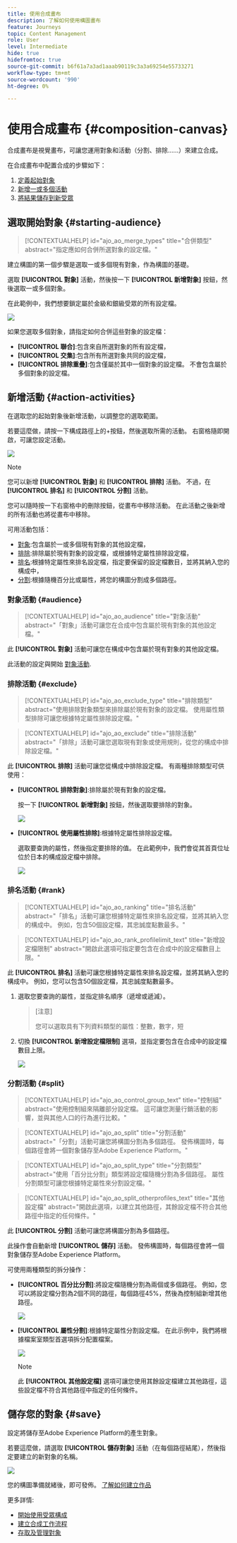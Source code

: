 ```yaml
---
title: 使用合成畫布
description: 了解如何使用構圖畫布
feature: Journeys
topic: Content Management
role: User
level: Intermediate
hide: true
hidefromtoc: true
source-git-commit: b6f61a7a3ad1aaab90119c3a3a69254e55733271
workflow-type: tm+mt
source-wordcount: '990'
ht-degree: 0%

---
```


# 使用合成畫布 {#composition-canvas}

合成畫布是視覺畫布，可讓您運用對象和活動（分割、排除……）來建立合成。

在合成畫布中配置合成的步驟如下：

1. [定義起始對象](#starting-audience)
1. [新增一或多個活動](#action-activities)
1. [將結果儲存到新受眾](#save)

## 選取開始對象 {#starting-audience}

>[!CONTEXTUALHELP]
>id="ajo_ao_merge_types"
>title="合併類型"
>abstract="指定應如何合併所選對象的設定檔。"

建立構圖的第一個步驟是選取一或多個現有對象，作為構圖的基礎。

選取 **[!UICONTROL 對象]** 活動，然後按一下 **[!UICONTROL 新增對象]** 按鈕，然後選取一或多個對象。

在此範例中，我們想要鎖定屬於金級和銀級受眾的所有設定檔。

![](assets/audiences-starting-audience.png)

如果您選取多個對象，請指定如何合併這些對象的設定檔：

* **[!UICONTROL 聯合]**:包含來自所選對象的所有設定檔，
* **[!UICONTROL 交集]**:包含所有所選對象共同的設定檔，
* **[!UICONTROL 排除重疊]**:包含僅屬於其中一個對象的設定檔。 不會包含屬於多個對象的設定檔。

## 新增活動 {#action-activities}

在選取您的起始對象後新增活動，以調整您的選取範圍。

若要這麼做，請按一下構成路徑上的+按鈕，然後選取所需的活動。 右窗格隨即開啟，可讓您設定活動。

![](assets/audiences-select-activity.png)

>[!NOTE]
>
>您可以新增 **[!UICONTROL 對象]** 和 **[!UICONTROL 排除]** 活動。 不過，在 **[!UICONTROL 排名]** 和 **[!UICONTROL 分割]** 活動。

您可以隨時按一下右窗格中的刪除按鈕，從畫布中移除活動。 在此活動之後新增的所有活動也將從畫布中移除。

可用活動包括：

* [對象](#audience):包含屬於一或多個現有對象的其他設定檔，
* [排除](#exclude):排除屬於現有對象的設定檔，或根據特定屬性排除設定檔，
* [排名](#rank):根據特定屬性來排名設定檔，指定要保留的設定檔數目，並將其納入您的構成中，
* [分割](#split):根據隨機百分比或屬性，將您的構圖分割成多個路徑。

### 對象活動 {#audience}

>[!CONTEXTUALHELP]
>id="ajo_ao_audience"
>title="對象活動"
>abstract="「對象」活動可讓您在合成中包含屬於現有對象的其他設定檔。"

此 **[!UICONTROL 對象]** 活動可讓您在構成中包含屬於現有對象的其他設定檔。

此活動的設定與開始 [對象活動](#starting-audience).

### 排除活動 {#exclude}

>[!CONTEXTUALHELP]
>id="ajo_ao_exclude_type"
>title="排除類型"
>abstract="使用排除對象類型來排除屬於現有對象的設定檔。 使用屬性類型排除可讓您根據特定屬性排除設定檔。"

>[!CONTEXTUALHELP]
>id="ajo_ao_exclude"
>title="排除活動"
>abstract="「排除」活動可讓您選取現有對象或使用規則，從您的構成中排除設定檔。"

此 **[!UICONTROL 排除]** 活動可讓您從構成中排除設定檔。 有兩種排除類型可供使用：

* **[!UICONTROL 排除對象]**:排除屬於現有對象的設定檔。

   按一下 **[!UICONTROL 新增對象]** 按鈕，然後選取要排除的對象。

   ![](assets/audiences-exclude-audience.png)

* **[!UICONTROL 使用屬性排除]**:根據特定屬性排除設定檔。

   選取要查詢的屬性，然後指定要排除的值。 在此範例中，我們會從其首頁位址位於日本的構成設定檔中排除。

   ![](assets/audiences-exclude-attribute.png)

### 排名活動 {#rank}

>[!CONTEXTUALHELP]
>id="ajo_ao_ranking"
>title="排名活動"
>abstract="「排名」活動可讓您根據特定屬性來排名設定檔，並將其納入您的構成中。 例如，包含50個設定檔，其忠誠度點數最多。"

>[!CONTEXTUALHELP]
>id="ajo_ao_rank_profilelimit_text"
>title="新增設定檔限制"
>abstract="開啟此選項可指定要包含在合成中的設定檔數目上限。"

此 **[!UICONTROL 排名]** 活動可讓您根據特定屬性來排名設定檔，並將其納入您的構成中。 例如，您可以包含50個設定檔，其忠誠度點數最多。

1. 選取您要查詢的屬性，並指定排名順序（遞增或遞減）。

   >[注意]
   >
   >您可以選取具有下列資料類型的屬性：整數，數字，短 <!--(other?)-->

1. 切換 **[!UICONTROL 新增設定檔限制]** 選項，並指定要包含在合成中的設定檔數目上限。

   ![](assets/audiences-rank.png)

### 分割活動 {#split}

>[!CONTEXTUALHELP]
>id="ajo_ao_control_group_text"
>title="控制組"
>abstract="使用控制組來隔離部分設定檔。 這可讓您測量行銷活動的影響，並與其他人口的行為進行比較。"

>[!CONTEXTUALHELP]
>id="ajo_ao_split"
>title="分割活動"
>abstract="「分割」活動可讓您將構圖分割為多個路徑。 發佈構圖時，每個路徑會將一個對象儲存至Adobe Experience Platform。"

>[!CONTEXTUALHELP]
>id="ajo_ao_split_type"
>title="分割類型"
>abstract="使用「百分比分割」類型將設定檔隨機分割為多個路徑。 屬性分割類型可讓您根據特定屬性來分割設定檔。"

>[!CONTEXTUALHELP]
>id="ajo_ao_split_otherprofiles_text"
>title="其他設定檔"
>abstract="開啟此選項，以建立其他路徑，其餘設定檔不符合其他路徑中指定的任何條件。"

此 **[!UICONTROL 分割]** 活動可讓您將構圖分割為多個路徑。

此操作會自動新增 **[!UICONTROL 儲存]** 活動。 發佈構圖時，每個路徑會將一個對象儲存至Adobe Experience Platform。

可使用兩種類型的拆分操作：

* **[!UICONTROL 百分比分割]**:將設定檔隨機分割為兩個或多個路徑。 例如，您可以將設定檔分割為2個不同的路徑，每個路徑45%，然後為控制組新增其他路徑。

   ![](assets/audiences-split-percentage.png)

* **[!UICONTROL 屬性分割]**:根據特定屬性分割設定檔。 在此示例中，我們將根據檔案室類型首選項拆分配置檔案。

   ![](assets/audiences-split.png)

   >[!NOTE]
   >
   >此 **[!UICONTROL 其他設定檔]** 選項可讓您使用其餘設定檔建立其他路徑，這些設定檔不符合其他路徑中指定的任何條件。

## 儲存您的對象 {#save}

設定將儲存至Adobe Experience Platform的產生對象。

若要這麼做，請選取 **[!UICONTROL 儲存對象]** 活動（在每個路徑結尾），然後指定要建立的新對象的名稱。

![](assets/audiences-publish.png)

您的構圖準備就緒後，即可發佈。 [了解如何建立作品](create-compositions.md)

更多詳情:

* [開始使用受眾構成](get-started-audience-orchestration.md)
* [建立合成工作流程](create-compositions.md)
* [存取及管理對象](access-audiences.md)
